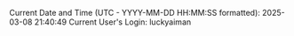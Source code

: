 Current Date and Time (UTC - YYYY-MM-DD HH:MM:SS formatted): 2025-03-08 21:40:49
Current User's Login: luckyaiman
